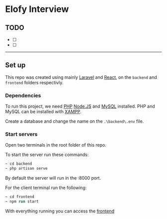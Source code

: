 # Elofy Interview

## TODO

- [ ] 
- [ ]
 
***
## Set up
This repo was created using mainly [Laravel](https://laravel.com/docs/9.x/installation) and [React](https://reactjs.org), on the `backend` and `frontend` folders respectivly. 

### Dependencies 
To run this project, we need [PHP](https://www.php.net/downloads.php) [Node.JS](https://nodejs.org/en/download/) and [MySQL](https://www.mysql.com/downloads/) installed. PHP and MySQL can be installed with [XAMPP](https://www.apachefriends.org/download.html). 

Create a database and change the name on the `.\backend\.env` file. 

### Start servers

Open two terminals in the root folder of this repo. 

To start the server run these commands: 

```ps
~ cd backend
~ php artisan serve
```
By default the server will run in the :8000 port. 


For the client terminal run the following: 

```ps
~ cd frontend
~ npm run start
```

With everything running you can access the [frontend](http://localhost:3000) 
